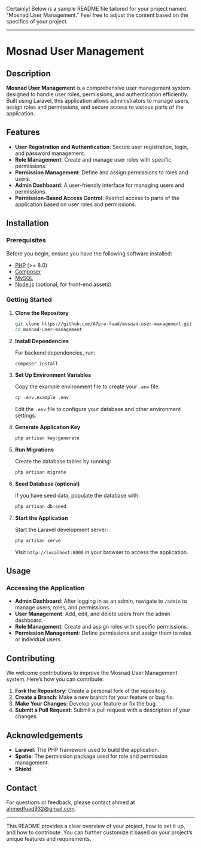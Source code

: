 Certainly! Below is a sample README file tailored for your project named "Mosnad User Management." Feel free to adjust the content based on the specifics of your project.

---

# Mosnad User Management

## Description

**Mosnad User Management** is a comprehensive user management system designed to handle user roles, permissions, and authentication efficiently. Built using Laravel, this application allows administrators to manage users, assign roles and permissions, and secure access to various parts of the application.

## Features

- **User Registration and Authentication**: Secure user registration, login, and password management.
- **Role Management**: Create and manage user roles with specific permissions.
- **Permission Management**: Define and assign permissions to roles and users.
- **Admin Dashboard**: A user-friendly interface for managing users and permissions.
- **Permission-Based Access Control**: Restrict access to parts of the application based on user roles and permissions.

## Installation

### Prerequisites

Before you begin, ensure you have the following software installed:
- [PHP](https://www.php.net/downloads) (>= 8.0)
- [Composer](https://getcomposer.org/download/)
- [MySQL](https://dev.mysql.com/downloads/)
- [Node.js](https://nodejs.org/) (optional, for front-end assets)

### Getting Started

1. **Clone the Repository**

    ```bash
    git clone https://github.com/A7pro-fuad/mosnad-user-management.git
    cd mosnad-user-management
    ```

2. **Install Dependencies**

    For backend dependencies, run:

    ```bash
    composer install
    ```


3. **Set Up Environment Variables**

    Copy the example environment file to create your `.env` file:

    ```bash
    cp .env.example .env
    ```

    Edit the `.env` file to configure your database and other environment settings.

4. **Generate Application Key**

    ```bash
    php artisan key:generate
    ```

5. **Run Migrations**

    Create the database tables by running:

    ```bash
    php artisan migrate
    ```

6. **Seed Database (optional)**

    If you have seed data, populate the database with:

    ```bash
    php artisan db:seed
    ```

7. **Start the Application**

    Start the Laravel development server:

    ```bash
    php artisan serve
    ```

    Visit `http://localhost:8000` in your browser to access the application.

## Usage

### Accessing the Application

- **Admin Dashboard**: After logging in as an admin, navigate to `/admin` to manage users, roles, and permissions.
- **User Management**: Add, edit, and delete users from the admin dashboard.
- **Role Management**: Create and assign roles with specific permissions.
- **Permission Management**: Define permissions and assign them to roles or individual users.




## Contributing

We welcome contributions to improve the Mosnad User Management system. Here’s how you can contribute:

1. **Fork the Repository**: Create a personal fork of the repository.
2. **Create a Branch**: Make a new branch for your feature or bug fix.
3. **Make Your Changes**: Develop your feature or fix the bug.
4. **Submit a Pull Request**: Submit a pull request with a description of your changes.



## Acknowledgements

- **Laravel**: The PHP framework used to build the application.
- **Spatie**: The permission package used for role and permission management.
- **Shield**: 

## Contact

For questions or feedback, please contact ahmed at ahmedfuad932@gmail.com.

---

This README provides a clear overview of your project, how to set it up, and how to contribute. You can further customize it based on your project’s unique features and requirements.
